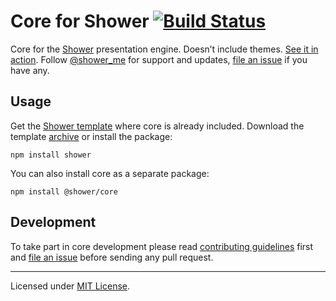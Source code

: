 # Core for Shower [![Build Status](https://travis-ci.org/shower/core.svg?branch=master)](https://travis-ci.org/shower/core)

Core for the [Shower](https://github.com/shower/shower/) presentation engine. Doesn’t include themes. [See it in action](http://shwr.me/). Follow [@shower_me](https://twitter.com/shower_me) for support and updates, [file an issue](https://github.com/shower/shower/issues/new) if you have any.

## Usage

Get the [Shower template](https://github.com/shower/shower/) where core is already included. Download the template [archive](http://shwr.me/shower.zip) or install the package:

    npm install shower

You can also install core as a separate package:

    npm install @shower/core

## Development

To take part in core development please read [contributing guidelines](CONTRIBUTING.md) first and [file an issue](https://github.com/shower/shower/issues/new) before sending any pull request.

---

Licensed under [MIT License](LICENSE.md).
